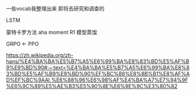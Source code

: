 

一些vocab我整理出来 即将去研究和调查的

LSTM

蒙特卡罗方法
aha moment
R1
模型蒸馏

GRPO <- PPO 




https://zh.wikipedia.org/zh-hans/%E4%BA%BA%E5%B7%A5%E6%99%BA%E8%83%BD%E5%AF%B9%E9%BD%90#:~:text=%E4%BA%BA%E5%B7%A5%E6%99%BA%E8%83%BD%E5%AF%B9%E9%BD%90%EF%BC%88%E8%8B%B1%E8%AF%AD%EF%BC%9AAI,%E6%88%96%E6%98%AF%E4%BA%A7%E7%94%9F%E6%9C%89%E5%AE%B3%E5%90%8E%E6%9E%9C%E3%80%82